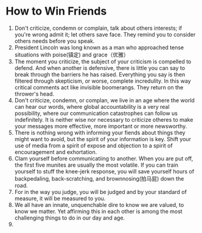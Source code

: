 # How to Win Friends

1. Don't criticize, condemn or complain, talk about others interests; if you're wrong admit it; let others save face. They remind you to consider others needs before you speak. 
2. President Lincoln was long known as a man who approached tense situations with poise(镇定) and grace（优雅）
3. The moment you criticize, the subject of your criticism is compelled to defend. And when another is defensive, there is little you can say to break through the barriers he has raised. Everything you say is then filtered through skepticism, or worse, complete incredulity. In this way critical comments act like invisible boomerangs. They return on the thrower's head.
4. Don't criticize, condemn, or complan, we live in an age where the world can hear our words, where global accountability is a very real possibility, where our communication catastrophes can follow us indefinitely. It is neither wise nor necessary to criticize otheres to make your messages more effective, more important or more newsworthy.
5. There is nothing wrong with informing your fiends about things they might want to avoid, but the spirit of your information is key. Shift your use of media from a spirit of expose and objection to a spirit of encouragement and exhortation.
6. Clam yourself before communicatiing to another. When you are put off, the first five munites are usually the most volatile. If you can train yourself to stuff the knee-jerk response, you will save yourself hours of backpedaling, back-scratching, and brownnosing(拍马屁) down the road. 
7. For in the way you judge, you will be judged and by your standard of measure, it will be measured to you.
8. We all have an innate, unquenchable dire to know we are valued, to know we matter. Yet affirming this in each other is among the most challenging things to do in our day and age. 
9. 

